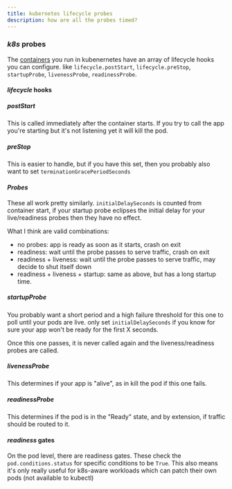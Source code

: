 ```yaml
---
title: kubernetes lifecycle probes
description: how are all the probes timed?
---
```


### _k8s_ probes

The [containers](https://kubernetes.io/docs/reference/generated/kubernetes-api/v1.22/#container-v1-core)
you run in kubenernetes have an array of lifecycle hooks you can configure.
like `lifecycle.postStart`, `lifecycle.preStop`, `startupProbe`, `livenessProbe`, `readinessProbe`.

#### _lifecycle_ hooks

##### _postStart_

This is called immediately after the container starts.
If you try to call the app you're starting but it's not listening yet
it will kill the pod.

##### _preStop_

This is easier to handle,
but if you have this set, then you probably also want to set `terminationGracePeriodSeconds`

#### _Probes_

These all work pretty similarly.
`initialDelaySeconds` is counted from container start,
if your startup probe eclipses the initial delay for your live/readiness probes then they have no effect.

What I think are valid combinations:

- no probes: app is ready as soon as it starts, crash on exit
- readiness: wait until the probe passes to serve traffic, crash on exit
- readiness + liveness: wait until the probe passes to serve traffic, may decide to shut itself down
- readiness + liveness + startup: same as above, but has a long startup time.

##### _startupProbe_

You probably want a short period and a high failure threshold for this one
to poll until your pods are live.
only set `initialDelaySeconds` if you know for sure your app won't be ready for the first X seconds.

Once this one passes, it is never called again and the liveness/readiness probes are called.

##### _livenessProbe_

This determines if your app is "alive",
as in kill the pod if this one fails.

##### _readinessProbe_

This determines if the pod is in the "Ready" state,
and by extension, if traffic should be routed to it.


#### _readiness_ gates

On the pod level, there are readiness gates.
These check the `pod.conditions.status` for specific conditions to be `True`.
This also means it's only really useful for k8s-aware workloads which can patch their own pods
(not available to kubectl)
